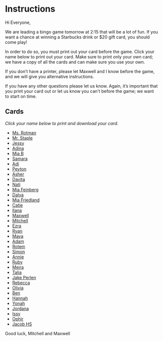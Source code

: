 # Instructions
Hi Everyone,

We are leading a bingo game tomorrow at 2:15 that will be a lot of fun. If you want a chance at winning a Starbucks drink or $20 gift card, you should come play!

In order to do so, you must print out your card before the game. Click your name below to print out your card. Make sure to print only your own card; we have a copy of all the cards and can make sure you use your own.

If you don’t have a printer, please let Maxwell and I know before the game, and we will give you alternative instructions.

If you have any other questions please let us know. Again, it’s important that you print your card out or let us know you can't before the game; we want to start on time.

## Cards
*Click your name below to print and download your card.*
- [Ms. Rotman](https://gotmax23.github.io/8G-Bingo-Cards/cards/E1.pdf)
- [Mr. Staple](https://gotmax23.github.io/8G-Bingo-Cards/cards/E2.pdf)
- [Jessy](https://gotmax23.github.io/8G-Bingo-Cards/cards/Jessy.pdf)
- [Adina](https://gotmax23.github.io/8G-Bingo-Cards/cards/Adina.pdf)
- [Mia B](https://gotmax23.github.io/8G-Bingo-Cards/cards/Mia_B.pdf)
- [Samara](https://gotmax23.github.io/8G-Bingo-Cards/cards/Samara.pdf)
- [Adi](https://gotmax23.github.io/8G-Bingo-Cards/cards/Adi.pdf)
- [Peyton](https://gotmax23.github.io/8G-Bingo-Cards/cards/Peyton.pdf)
- [Asher](https://gotmax23.github.io/8G-Bingo-Cards/cards/Asher.pdf)
- [Davita](https://gotmax23.github.io/8G-Bingo-Cards/cards/Davita.pdf)
- [Nati](https://gotmax23.github.io/8G-Bingo-Cards/cards/Nati.pdf)
- [Mia Feinberg](https://gotmax23.github.io/8G-Bingo-Cards/cards/Mia_Feinberg.pdf)
- [Dalya](https://gotmax23.github.io/8G-Bingo-Cards/cards/Dalya.pdf)
- [Mia Friedland](https://gotmax23.github.io/8G-Bingo-Cards/cards/Mia_Friedland.pdf)
- [Catie](https://gotmax23.github.io/8G-Bingo-Cards/cards/Catie.pdf)
- [Ilana](https://gotmax23.github.io/8G-Bingo-Cards/cards/Ilana.pdf)
- [Maxwell](https://gotmax23.github.io/8G-Bingo-Cards/cards/Maxwell.pdf)
- [Mitchell](https://gotmax23.github.io/8G-Bingo-Cards/cards/Mitchell.pdf)
- [Ezra](https://gotmax23.github.io/8G-Bingo-Cards/cards/Ezra.pdf)
- [Ryan](https://gotmax23.github.io/8G-Bingo-Cards/cards/Ryan.pdf)
- [Maya](https://gotmax23.github.io/8G-Bingo-Cards/cards/Maya.pdf)
- [Adam](https://gotmax23.github.io/8G-Bingo-Cards/cards/Adam.pdf)
- [Rotem](https://gotmax23.github.io/8G-Bingo-Cards/cards/Rotem.pdf)
- [Simon](https://gotmax23.github.io/8G-Bingo-Cards/cards/Simon.pdf)
- [Annie](https://gotmax23.github.io/8G-Bingo-Cards/cards/Annie.pdf)
- [Ruby](https://gotmax23.github.io/8G-Bingo-Cards/cards/Ruby.pdf)
- [Meira](https://gotmax23.github.io/8G-Bingo-Cards/cards/Meira.pdf)
- [Talia](https://gotmax23.github.io/8G-Bingo-Cards/cards/Talia.pdf)
- [Jake Perlen](https://gotmax23.github.io/8G-Bingo-Cards/cards/Jacob_Perlen.pdf)
- [Rebecca](https://gotmax23.github.io/8G-Bingo-Cards/cards/Rebecca.pdf)
- [Olivia](https://gotmax23.github.io/8G-Bingo-Cards/cards/Olivia.pdf)
- [Ben](https://gotmax23.github.io/8G-Bingo-Cards/cards/Ben.pdf)
- [Hannah](https://gotmax23.github.io/8G-Bingo-Cards/cards/Hannah.pdf)
- [Yonah](https://gotmax23.github.io/8G-Bingo-Cards/cards/Yonah.pdf)
- [Jordana](https://gotmax23.github.io/8G-Bingo-Cards/cards/Jordana.pdf)
- [Issy](https://gotmax23.github.io/8G-Bingo-Cards/cards/Issy.pdf)
- [Ophir](https://gotmax23.github.io/8G-Bingo-Cards/cards/Ophir.pdf)
- [Jacob HS](https://gotmax23.github.io/8G-Bingo-Cards/cards/Jacob_HS.pdf)

Good luck,
Mitchell and Maxwell